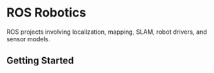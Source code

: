 # ROS Robotics
ROS projects involving localization, mapping, SLAM, robot drivers, and sensor models. 

## Getting Started



